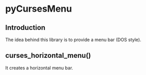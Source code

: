 # pyCursesMenu

## Introduction

The idea behind this library is to provide a menu bar (DOS style).

## curses_horizontal_menu()

It creates a horizontal menu bar.

